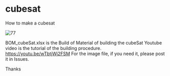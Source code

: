# cubesat
How to make a cubesat

![77](https://user-images.githubusercontent.com/8468724/138394448-fa24b3db-534f-460e-a696-4718366a1069.jpg)


BOM_cubeSat.xlsx is the Build of Material of building the cubeSat
Youtube video is the tutorial of the building procedure.
https://youtu.be/wTbtjWj2FSM
For the image file, if you need it, please post it in Issues.

Thanks
